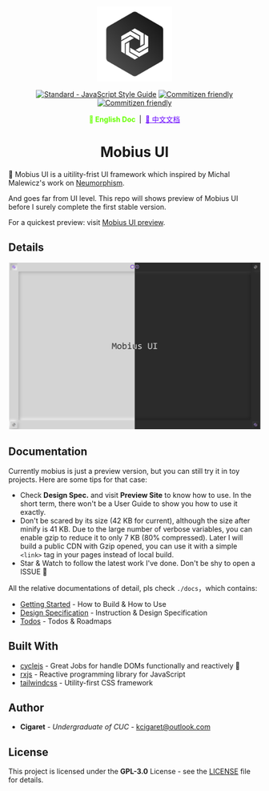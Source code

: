 <p align="center">
  <a href="#" target="_blank" rel="noopener noreferrer">
    <img width="150" src="./public/assets/thoughts-daily.jpg" alt="Thoughts Daily Logo"/>
  </a>
</p>

<p align="center">
  <a href="https://standardjs.com"><img src="https://img.shields.io/badge/code_style-standard-brightgreen.svg" alt="Standard - JavaScript Style Guide"></a>
  <a href="http://commitizen.github.io/cz-cli/"><img src="https://img.shields.io/badge/commitizen-friendly-brightgreen.svg" alt="Commitizen friendly"></a>
  <a href="https://www.jsdelivr.com/package/gh/we-mobius/mobius-ui"><img src="https://data.jsdelivr.com/v1/package/gh/we-mobius/mobius-ui/badge" alt="Commitizen friendly"></a>
</p>

<p align="center">
  <span style="font-weight: bold; color: hsla(96, 100%, 50%, 100%);">📜 English Doc </span>
  &nbsp;|&nbsp;
  <a href="./docs/readme_zh.md" style="color: hsla(264, 100%, 50%, 100%);">📜 中文文档</a>
</p>

<h1 align="center">Mobius UI</h1>

🎨 Mobius UI is a uitility-frist UI framework which inspired by Michal Malewicz's work on [Neumorphism](https://uxdesign.cc/neumorphism-in-user-interfaces-b47cef3bf3a6).

And goes far from UI level. This repo will shows preview of Mobius UI before I surely complete the first stable version.

For a quickest preview: visit [Mobius UI preview](https://we-mobius.github.io/mobius-ui/dist/).

## Details

![Mobius UI Preview Release 20200406](./public/assets/mobiusui-preview-hybrid-20200406.png)

## Documentation

Currently mobius is just a preview version, but you can still try it in toy projects. Here are some tips for that case:

- Check **Design Spec.** and visit **Preview Site** to know how to use. In the short term, there won't be a User Guide to show you how to use it exactly.
- Don't be scared by its size (42 KB for current), although the size after minify is 41 KB. Due to the large number of verbose variables, you can enable gzip to reduce it to only 7 KB (80% compressed). Later I will build a public CDN with Gzip opened, you can use it with a simple `<link>` tag in your pages instead of local build.
- Star & Watch to follow the latest work I've done. Don't be shy to open a ISSUE 🤗

All the relative documentations of detail, pls check `./docs`，which contains:

- [Getting Started](./docs/getting_started.md) - How to Build & How to Use
- [Design Specification](./docs/design_specification.md) - Instruction & Design Specification
- [Todos](./docs/todos.md) - Todos & Roadmaps

## Built With

- [cyclejs](https://github.com/cyclejs/cyclejs) - Great Jobs for handle DOMs functionally and reactively 🤞
- [rxjs](https://github.com/ReactiveX/rxjs) - Reactive programming library for JavaScript
- [tailwindcss](https://github.com/tailwindcss/tailwindcss) - Utility-first CSS framework

## Author

- **Cigaret** - *Undergraduate of CUC* - kcigaret@outlook.com

## License

This project is licensed under the **GPL-3.0** License - see the [LICENSE](LICENSE) file for details.
